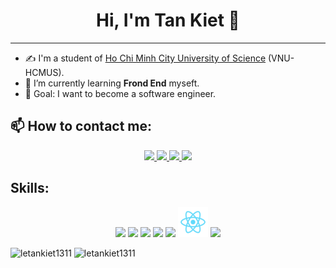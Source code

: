 <h1 align="center">Hi, I'm Tan Kiet 👋</h1>

<p align="center">
<!--   <a href="https://github.com/DenverCoder1/readme-typing-svg"><img src="https://readme-typing-svg.herokuapp.com/?lines=Software+Engineering+Student;Always%20learning%20new%20things&center=true&width=500&height=50"></a> -->
</p>
<hr/>
<!-- <p align="center"><img src="https://img.icons8.com/color/48/000000/vietnam-circular.png"/></p>
<h3 align="center">A passionate developer from Vietnam </h3>
<p align="center"> <img src="https://komarev.com/ghpvc/?username=letankiet1311" alt="letankiet1311" /> <img src="https://badges.pufler.dev/repos/letankiet1311" alt="letankiet1311" /> </p> -->

- ✍ I'm a student of [Ho Chi Minh City University of Science](https://hcmus.edu.vn) (VNU-HCMUS).
- 🌱 I’m currently learning **Frond End** myseft.
- ️🎯 Goal: I want to become a software engineer.


## 📫 How to contact me:
<p align="center">
  <a href="https://www.facebook.com/profile.php?id=100025298301377" alt="Facebook">
    <img src="https://img.icons8.com/fluent/48/000000/facebook-new.png" target="_blank" />
  </a> 
  <a href="https://github.com/letankiet1311" alt="Github">
    <img src="https://img.icons8.com/fluent/48/000000/github.png"/>
  </a> 
  <a href="mailto:letankietpdcd@gmail.com" alt="Email">
    <img src="https://img.icons8.com/fluent/48/000000/mailing.png"/>
  </a>
  <a href="https://www.linkedin.com/in/kiet-le-09b75a229/" target="_blank">
    <img src="https://img.icons8.com/fluent/48/000000/linkedin.png"/>
  </a>
</p>

## Skills:
<p align="center">
  <img src="https://img.icons8.com/color/48/000000/html-5--v1.png"/>
  <img src="https://img.icons8.com/color/48/000000/css3.png"/>
  <img src="https://img.icons8.com/color/48/000000/javascript--v1.png"/>
  <img src="https://img.icons8.com/color/48/000000/visual-studio-code-2019.png"/>
  <img src="https://img.icons8.com/color/48/000000/sass.png"/>
  <img src="https://raw.githubusercontent.com/github/explore/80688e429a7d4ef2fca1e82350fe8e3517d3494d/topics/react/react.png" width="48px" height="48px" />
<!--   <img src="https://upload.wikimedia.org/wikipedia/commons/d/d5/Tailwind_CSS_Logo.svg" width="48px" height="48px"/> -->
<!--   <img src="https://img.icons8.com/color/48/000000/git.png"/> -->
  <img src="https://img.icons8.com/color/48/000000/github-2.png"/>
</p>


<img src="https://github-readme-stats.vercel.app/api/top-langs/?username=letankiet1311&bg_color=FFFFFF00&text_color=179fa3&layout=compact&hide=CSS&langs_count=10&custom_title=Most%20usage%20languages" alt="letankiet1311" width="40%"/>


<img src="https://github-readme-stats.vercel.app/api?username=letankiet1311&bg_color=FFFFFF00&text_color=179fa3&show_icons=true&count_private=true&include_all_commits=true&custom_title=Activities%20on%20Github" alt="letankiet1311" width="60%"/>
